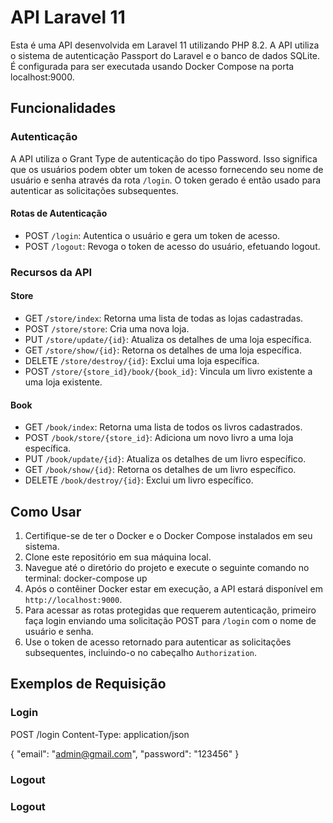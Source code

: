# API Laravel 11

Esta é uma API desenvolvida em Laravel 11 utilizando PHP 8.2. A API utiliza o sistema de autenticação Passport do Laravel e o banco de dados SQLite. É configurada para ser executada usando Docker Compose na porta localhost:9000.

## Funcionalidades

### Autenticação

A API utiliza o Grant Type de autenticação do tipo Password. Isso significa que os usuários podem obter um token de acesso fornecendo seu nome de usuário e senha através da rota `/login`. O token gerado é então usado para autenticar as solicitações subsequentes.

#### Rotas de Autenticação

- POST `/login`: Autentica o usuário e gera um token de acesso.
- POST `/logout`: Revoga o token de acesso do usuário, efetuando logout.

### Recursos da API

#### Store

- GET `/store/index`: Retorna uma lista de todas as lojas cadastradas.
- POST `/store/store`: Cria uma nova loja.
- PUT `/store/update/{id}`: Atualiza os detalhes de uma loja específica.
- GET `/store/show/{id}`: Retorna os detalhes de uma loja específica.
- DELETE `/store/destroy/{id}`: Exclui uma loja específica.
- POST `/store/{store_id}/book/{book_id}`: Vincula um livro existente a uma loja existente.

#### Book

- GET `/book/index`: Retorna uma lista de todos os livros cadastrados.
- POST `/book/store/{store_id}`: Adiciona um novo livro a uma loja específica.
- PUT `/book/update/{id}`: Atualiza os detalhes de um livro específico.
- GET `/book/show/{id}`: Retorna os detalhes de um livro específico.
- DELETE `/book/destroy/{id}`: Exclui um livro específico.

## Como Usar

1. Certifique-se de ter o Docker e o Docker Compose instalados em seu sistema.
2. Clone este repositório em sua máquina local.
3. Navegue até o diretório do projeto e execute o seguinte comando no terminal: docker-compose up
4. Após o contêiner Docker estar em execução, a API estará disponível em `http://localhost:9000`.
5. Para acessar as rotas protegidas que requerem autenticação, primeiro faça login enviando uma solicitação POST para `/login` com o nome de usuário e senha.
6. Use o token de acesso retornado para autenticar as solicitações subsequentes, incluindo-o no cabeçalho `Authorization`.

## Exemplos de Requisição

### Login

POST /login
Content-Type: application/json

{
"email": "admin@gmail.com",
"password": "123456"
}

### Logout


### Logout
